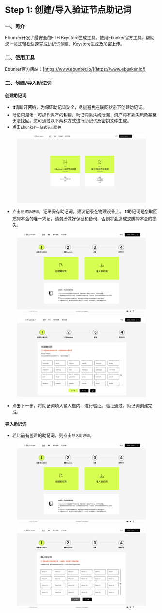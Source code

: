 # Step 1: 创建/导入验证节点助记词

### 一、简介

Ebunker开发了最安全的ETH Keystore生成工具，使用Ebunker官方工具，帮助您一站式轻松快速完成助记词创建、Keystore生成及加密上传。

### 二、使用工具

Ebunker官方网站：[https://www.ebunker.io/](https://www.ebunker.io/)

### 三、创建/导入助记词

#### 创建助记词

* ❗️❗️请断开网络，为保证助记词安全，尽量避免在联网状态下创建助记词。
* 助记词是唯一可操作资产的私钥，助记词丢失或泄漏，资产将有丢失风险甚至无法找回。您可通过以下两种方式进行助记词及密钥文件生成。
* 点击`Ebunker一站式节点质押`&#x20;

<figure><img src="../../.gitbook/assets/home-zh.png" alt=""><figcaption></figcaption></figure>

* 点击`创建助记词`，记录保存助记词，建议记录在物理设备上。 ❗️❗️助记词是您取回质押本金的唯一凭证，请务必做好保密和备份，否则将会造成您质押本金的损失。 &#x20;

<figure><img src="../../.gitbook/assets/create-key-zh.png" alt=""><figcaption></figcaption></figure>

<figure><img src="../../.gitbook/assets/copy-key-zh.png" alt=""><figcaption></figcaption></figure>

* 点击下一步，将助记词填入输入框内，进行验证。验证通过，助记词创建完成。

#### 导入助记词

* 若此前有创建的助记词，则点击`导入助记词`。 &#x20;

<figure><img src="../../.gitbook/assets/create-key-zh.png" alt=""><figcaption></figcaption></figure>

<figure><img src="../../.gitbook/assets/import-zh.png" alt=""><figcaption></figcaption></figure>
